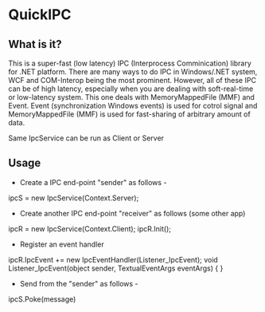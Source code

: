 # QuickIPC

## What is it?
This is a super-fast (low latency) IPC (Interprocess Comminication) library for .NET platform. There are many ways to do IPC in Windows/.NET system, WCF and 
COM-Interop being the most prominent. However, all of these IPC can be of high latency, especially when you are dealing with soft-real-time or low-latency system. 
This one deals with MemoryMappedFile (MMF) and Event. Event (synchronization Windows events) is used for cotrol signal and MemoryMappedFile (MMF) is used for 
fast-sharing of arbitrary amount of data.

Same IpcService can be run as Client or Server

Usage
-------------
* Create a IPC end-point "sender" as follows -

ipcS = new IpcService(Context.Server);

* Create another IPC end-point "receiver" as follows (some other app)

ipcR = new IpcService(Context.Client);
ipcR.Init();

* Register an event handler

ipcR.IpcEvent += new IpcEventHandler(Listener_IpcEvent);
void Listener_IpcEvent(object sender, TextualEventArgs eventArgs) 
{
}

* Send from the "sender" as follows -

ipcS.Poke(message)




